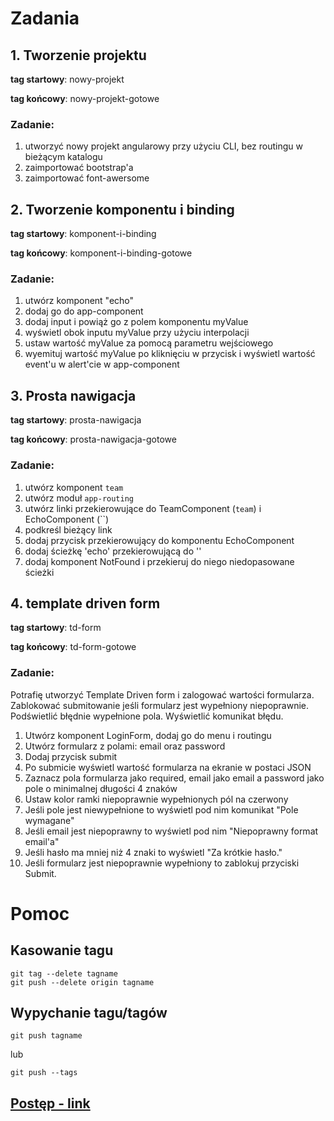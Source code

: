 # Zadania
## 1. Tworzenie projektu
**tag startowy**: nowy-projekt

**tag końcowy**: nowy-projekt-gotowe

### Zadanie:
1. utworzyć nowy projekt angularowy przy użyciu CLI, bez routingu w bieżącym katalogu
1. zaimportować bootstrap'a
1. zaimportować font-awersome

## 2. Tworzenie komponentu i binding
**tag startowy**: komponent-i-binding

**tag końcowy**: komponent-i-binding-gotowe

### Zadanie:
1. utwórz komponent "echo"
1. dodaj go do app-component
1. dodaj input i powiąż go z polem komponentu myValue
1. wyświetl obok inputu myValue przy użyciu interpolacji
1. ustaw wartość myValue za pomocą parametru wejściowego
1. wyemituj wartość myValue po kliknięciu w przycisk i wyświetl wartość event'u w alert'cie w app-component

## 3. Prosta nawigacja
**tag startowy**: prosta-nawigacja

**tag końcowy**: prosta-nawigacja-gotowe

### Zadanie:
1. utwórz komponent `team`
1. utwórz moduł `app-routing`
1. utwórz linki przekierowujące do TeamComponent (`team`) i EchoComponent (``)
1. podkreśl bieżący link
1. dodaj przycisk przekierowujący do komponentu EchoComponent
1. dodaj ścieżkę 'echo' przekierowującą do ''
1. dodaj komponent NotFound i przekieruj do niego niedopasowane ścieżki

## 4. template driven form
**tag startowy**: td-form

**tag końcowy**: td-form-gotowe

### Zadanie:
Potrafię utworzyć Template Driven form i zalogować wartości formularza.
Zablokować submitowanie jeśli formularz jest wypełniony niepoprawnie.
Podświetlić błędnie wypełnione pola.
Wyświetlić komunikat błędu.

1. Utwórz komponent LoginForm, dodaj go do menu i routingu
1. Utwórz formularz z polami: email oraz password
1. Dodaj przycisk submit
1. Po submicie wyświetl wartość formularza na ekranie w postaci JSON
1. Zaznacz pola formularza jako required, email jako email a password jako pole o minimalnej długości 4 znaków
1. Ustaw kolor ramki niepoprawnie wypełnionych pól na czerwony
1. Jeśli pole jest niewypełnione to wyświetl pod nim komunikat "Pole wymagane"
1. Jeśli email jest niepoprawny to wyświetl pod nim "Niepoprawny format email'a"
1. Jeśli hasło ma mniej niż 4 znaki to wyświetl "Za krótkie hasło."
1. Jeśli formularz jest niepoprawnie wypełniony to zablokuj przyciski Submit.

# Pomoc
## Kasowanie tagu

    git tag --delete tagname
    git push --delete origin tagname

## Wypychanie tagu/tagów

    git push tagname

lub

    git push --tags

## [Postęp - link](https://docs.google.com/spreadsheets/d/1nRTxDM1nSRz4mBU_tiln9GKsfncoPwonR0h6qGYxb_Q/edit#gid=285080725)

